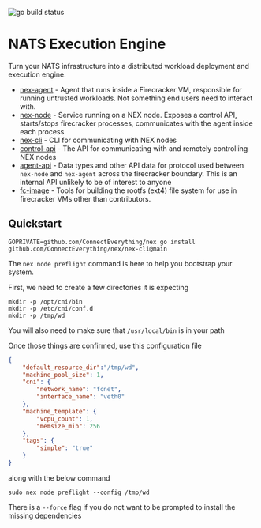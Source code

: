 ![go build status](https://github.com/ConnectEverything/nex/actions/workflows/go.yml/badge.svg)

# NATS Execution Engine
Turn your NATS infrastructure into a distributed workload deployment and execution engine.

* [nex-agent](./nex-agent) - Agent that runs inside a Firecracker VM, responsible for running untrusted workloads. Not something end users need to interact with.
* [nex-node](./nex-node) - Service running on a NEX node. Exposes a control API, starts/stops firecracker processes, communicates with the agent inside each process.
* [nex-cli](./nex-cli) - CLI for communicating with NEX nodes
* [control-api](./control-api/) - The API for communicating with and remotely controlling NEX nodes
* [agent-api](./agent-api/) - Data types and other API data for protocol used between `nex-node` and `nex-agent` across the firecracker boundary. This is an internal API unlikely to be of interest to anyone 
* [fc-image](./fc-image/) - Tools for building the rootfs (ext4) file system for use in firecracker VMs
other than contributors.


## Quickstart

`GOPRIVATE=github.com/ConnectEverything/nex go install github.com/ConnectEverything/nex/nex-cli@main`

The `nex node preflight` command is here to help you bootstrap your system.  

First, we need to create a few directories it is expecting 
```
mkdir -p /opt/cni/bin
mkdir -p /etc/cni/conf.d
mkdir -p /tmp/wd
```
You will also need to make sure that `/usr/local/bin` is in your path

Once those things are confirmed, use this configuration file

```json
{
    "default_resource_dir":"/tmp/wd",
    "machine_pool_size": 1,
    "cni": {
        "network_name": "fcnet",
        "interface_name": "veth0"
    },
    "machine_template": {
        "vcpu_count": 1,
        "memsize_mib": 256
    },
    "tags": {
        "simple": "true"
    }
}
```

along with the below command 

`sudo nex node preflight --config /tmp/wd`

There is a `--force` flag if you do not want to be prompted to install the missing dependencies
